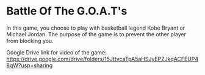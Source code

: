 # Battle Of The G.O.A.T's

In this game, you choose to play with basketball legend Kobe Bryant or Michael Jordan. The purpose of the game is to prevent the other player from blocking you.

Google Drive link for video of the game: https://drive.google.com/drive/folders/15JttvcaTpA5aHSJyEPZJkqACFEUP48qW?usp=sharing
